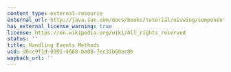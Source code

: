 ```yaml
---
content_type: external-resource
external_url: http://java.sun.com/docs/books/tutorial/uiswing/components/jcomponent.html#eventapi
has_external_license_warning: true
license: https://en.wikipedia.org/wiki/All_rights_reserved
status: ''
title: Handling Events Methods
uid: d0cc9f1d-0101-4668-ba08-7ec31b60ac8b
wayback_url: ''
---
```

